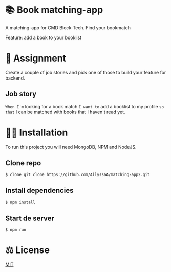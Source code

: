 # 📚 Book matching-app 

A matching-app for CMD Block-Tech. Find your bookmatch

Feature: add a book to your booklist

# 📝 Assignment

Create a couple of job stories and pick one of those to build your feature for backend. 


## Job story
`When I'm` looking for a book match `I want to` add a booklist to my profile `so that` I can be matched with books that I haven't read yet.


# 👩‍🏫 Installation
To run this project you will need MongoDB, NPM and NodeJS.

## Clone repo

```
$ clone git clone https://github.com/AllyssaA/matching-app2.git
```

## Install dependencies 

```
$ npm install
```

## Start de server
```
$ npm run
```

<!-- # 🌐 Database strcture -->
<!-- De database software dat ik heb gebruikt voor mijn feature is mongoDB op de cloud platform van MongoDB Atlas

Screenshot van de databse MatchingApp
![database](https://i.imgur.com/HlP994I.jpg)


Screenshot van collection books uit de database MatchingApp
![databaseCollections](https://i.imgur.com/LKRp7Zw.jpg) -->

<!-- # 📃 Screenshots van feature

![Add a book](https://i.imgur.com/UCfg96y.png) ![Overview](https://i.imgur.com/dSA1T07.png)
![Update a book](https://i.imgur.com/j9jalE6.jpg) -->

# ⚖ License
[MIT](https://github.com/AllyssaA/matching-app2/blob/main/LICENSE)





